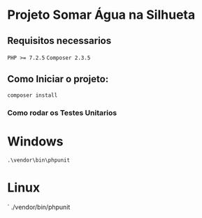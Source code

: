 # Projeto Somar Água na Silhueta

## Requisitos necessarios

`
PHP >= 7.2.5
`
`
Composer 2.3.5
`

## Como Iniciar o projeto:

`
composer install
`

### Como rodar os Testes Unitarios
# Windows
`
.\vendor\bin\phpunit
`

# Linux
`
./vendor/bin/phpunit
